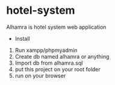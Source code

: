 # hotel-system
Alhamra is hotel system web application

- Install
 1. Run xampp/phpmyadmin
 2. Create db named alhamra or anything
 3. Import db from alhamra.sql
 3. put this project on your root folder
 5. run on your browser

